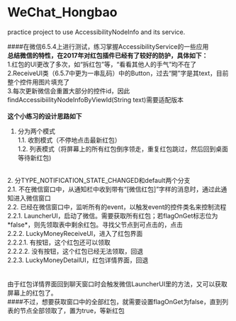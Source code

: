 # WeChat_Hongbao
practice project to use AccessibilityNodeInfo and its service.

####在微信6.5.4上进行测试，练习掌握AccessibilityService的一些应用
<br>
**总结微信的特性，在2017年对红包插件已经有了较好的防护，具体如下：**<br>
1.红包的UI更改了多次，如“拆红包”等，“看看其他人的手气”均不在了<br>
2.ReceiveUI类（6.5.7中更为一串乱码）中的Button，过去“開”字是其text，目前整个控件用图片填充了<br>
3.每次更新微信会重置大部分的控件id，因此findAccessibiilityNodeInfoByViewId(String text)需要适配版本
<br><br>
**这个小练习的设计思路如下**<br>
1. 分为两个模式<br>
1.1. 收割模式（不停地点击最新红包）<br>
1.2. 列表模式（将屏幕上的所有红包倒序领走，重复红包跳过，然后回到桌面等待新红包)<br>
<br>
2. 分TYPE_NOTIFICATION_STATE_CHANGED和default两个分支<br>
2.1. 不在微信窗口中，从通知栏中收到带有“[微信红包]”字样的消息时，通过此通知进入微信窗口<br>
2.2. 已经在微信窗口中，监听所有的event，以触发event的控件类名来控制流程<br>
2.2.1. LauncherUI，启动了微信。需要获取所有红包；若flagOnGet标志位为*false*，则先领取表中剩余红包。寻找父节点到可点击的，点击<br>
2.2.2. LuckyMoneyReceiveUI，进入了红包界面<br>
2.2.2.1. 有按钮，这个红包还可以领取<br>
2.2.2.2. 没有按钮，这个红包已经无法领取，回退<br>
2.2.3. LuckyMoneyDetailUI，红包详情界面，回退<br>
<br><br>
由于红包详情界面回到聊天窗口时会触发微信LauncherUI里的方法，又可以获取屏幕上的红包了。<br>
####不过，想要获取窗口中的全部红包，就需要设置flagOnGet为false，直到列表的节点全部领取了，置为true，等新红包
